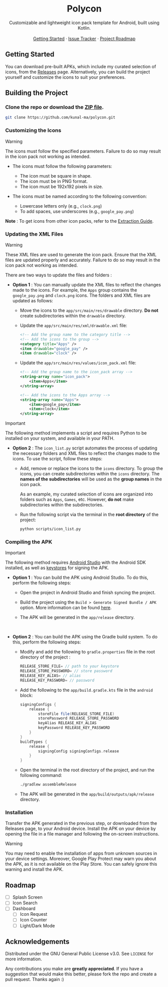 <div align="center">
<h1 align="center">Polycon</h1>

<p align="center">
Customizable and lightweight icon pack template for Android, built using Kotlin. 
<br />
<br />
<a href="#getting-started">Getting Started</a>
·
<a href="https://github.com/kunal-ma/Polycon/issues">Issue Tracker</a>
·
<a href="#roadmap">Project Roadmap</a>
</p>
</div>

## Getting Started

You can download pre-built APKs, which include my curated selection of icons, from the [Releases](https://github.com/kunal-ma/Polycon/releases) page. Alternatively, you can build the project yourself and customize the icons to suit your preferences.

## Building the Project

### Clone the repo or download the [ZIP file](https://github.com/kunal-ma/polycon/archive/refs/heads/main.zip).

```sh
git clone https://github.com/kunal-ma/polycon.git
```

### Customizing the Icons

> [!WARNING]
> The icons must follow the specified parameters. Failure to do so may result in the icon pack not working as intended.

- The icons must follow the following parameters:
  - The icon must be square in shape.
  - The icon must be in PNG format.
  - The icon must be 192x192 pixels in size.
  
- The icons must be named according to the following convention:
  - Lowercase letters only (e.g., `clock.png`)
  - To add spaces, use underscores (e.g., `google_pay.png`)

**Note** : To get icons from other icon packs, refer to the [Extraction Guide](https://github.com/kunal-ma/Polycon/blob/main/scripts/Extraction.md).

### Updating the XML Files

> [!WARNING]
> These XML files are used to generate the icon pack. Ensure that the XML files are updated properly and accurately. Failure to do so may result in the icon pack not working as intended.

There are two ways to update the files and folders :

- **Option 1** : You can manually update the XML files to reflect the changes made to the icons. For example, the `Apps` group contains the `google_pay.png` and `clock.png` icons. The folders and XML files are updated as follows:

  - Move the icons to the `app/src/main/res/drawable` directory. **Do not** create subdirectories within the `drawable` directory.

  - Update the `app/src/main/res/xml/drawable.xml` file:
  
    ```xml
    <!-- Add the group name to the category title -->
    <!-- Add the icons to the group -->
    <category title="Apps" />
    <item drawable="google_pay" />
    <item drawable="clock" />
    ```

  - Update the `app/src/main/res/values/icon_pack.xml` file:

    ```xml
    <!-- Add the group name to the icon_pack array -->
    <string-array name="icon_pack"> 
        <item>Apps</item>
    </string-array>

    <!-- Add the icons to the Apps array -->
    <string-array name="Apps">
        <item>google_pay</item>
        <item>clock</item>
    </string-array>
    ```

> [!IMPORTANT]
> The following method implements a script and requires Python to be installed on your system, and available in your PATH.

- **Option 2** : The `icon_list.py` script automates the process of updating the necessary folders and XML files to reflect the changes made to the icons. To use the script, follow these steps:

  - Add, remove or replace the icons to the `icons` directory. To group the icons, you can create subdirectories within the `icons` directory. The **names of the subdirectories** will be used as the **group names** in the icon pack.
  
    As an example, my curated selection of icons are organized into folders such as `Apps`, `Games`, etc. However, **do not** make subdirectories within the subdirectories.

  - Run the following script via the terminal in the **root directory** of the project:

    ```sh
    python scripts/icon_list.py
    ```

### Compiling the APK

> [!IMPORTANT]
> The following method requires [Android Studio](https://developer.android.com/studio) with the Android SDK installed, as well as [keystores](https://developer.android.com/studio/publish/app-signing#generate-key) for signing the APK.

- **Option 1** : You can build the APK using Android Studio. To do this, perform the following steps:
  
  - Open the project in Android Studio and finish syncing the project.
  
  - Build the project using the `Build > Generate Signed Bundle / APK` option. More information can be found [here](https://developer.android.com/studio/publish/app-signing#sign_release).

  - The APK will be generated in the `app/release` directory.

<br />

- **Option 2** : You can build the APK using the Gradle build system. To do this, perform the following steps:

    - Modify and add the following to `gradle.properties` file in the root directory of the project :
  
      ```gradle
      RELEASE_STORE_FILE= // path to your keystore
      RELEASE_STORE_PASSWORD= // store password
      RELEASE_KEY_ALIAS= // alias
      RELEASE_KEY_PASSWORD= // password
      ```

    - Add the following to the `app/build.gradle.kts` file in the `android` block:
  
      ```gradle
      signingConfigs {
          release {
              storeFile file(RELEASE_STORE_FILE)
              storePassword RELEASE_STORE_PASSWORD
              keyAlias RELEASE_KEY_ALIAS
              keyPassword RELEASE_KEY_PASSWORD
          }
      }
      buildTypes {
          release {
              signingConfig signingConfigs.release
          }
      }
      ```
    
    - Open the terminal in the root directory of the project, and run the following command:
  
      ```sh
      ./gradlew assembleRelease
      ```
    
    - The APK will be generated in the `app/build/outputs/apk/release` directory.

### Installation

Transfer the APK generated in the previous step, or downloaded from the Releases page, to your Android device. Install the APK on your device by opening the file in a file manager and following the on-screen instructions.

> [!WARNING]
> You may need to enable the installation of apps from unknown sources in your device settings. Moreover, Google Play Protect may warn you about the APK, as it is not available on the Play Store. You can safely ignore this warning and install the APK.

## Roadmap

- [ ] Splash Screen
- [ ] Icon Search
- [ ] Dashboard
  - [ ] Icon Request
  - [ ] Icon Counter
  - [ ] Light/Dark Mode

## Acknowledgements

Distributed under the GNU General Public License v3.0. See `LICENSE` for more information.

Any contributions you make are **greatly appreciated**. If you have a suggestion that would make this better, please fork the repo and create a pull request. Thanks again :)